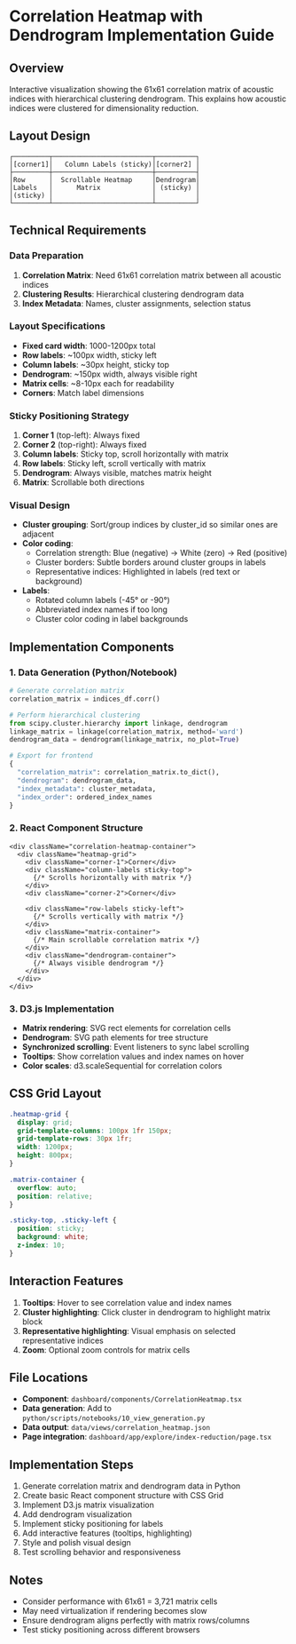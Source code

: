 # Correlation Heatmap with Dendrogram Implementation Guide

## Overview
Interactive visualization showing the 61x61 correlation matrix of acoustic indices with hierarchical clustering dendrogram. This explains how acoustic indices were clustered for dimensionality reduction.

## Layout Design

```
┌─────────┬─────────────────────────┬──────────┐
│[corner1]│   Column Labels (sticky)│[corner2] │
├─────────┼─────────────────────────┼──────────┤
│Row      │  Scrollable Heatmap     │Dendrogram│
│Labels   │      Matrix             │ (sticky) │
│(sticky) │                         │          │
└─────────┴─────────────────────────┴──────────┘
```

## Technical Requirements

### Data Preparation
1. **Correlation Matrix**: Need 61x61 correlation matrix between all acoustic indices
2. **Clustering Results**: Hierarchical clustering dendrogram data
3. **Index Metadata**: Names, cluster assignments, selection status

### Layout Specifications
- **Fixed card width**: 1000-1200px total
- **Row labels**: ~100px width, sticky left
- **Column labels**: ~30px height, sticky top
- **Dendrogram**: ~150px width, always visible right
- **Matrix cells**: ~8-10px each for readability
- **Corners**: Match label dimensions

### Sticky Positioning Strategy
1. **Corner 1** (top-left): Always fixed
2. **Corner 2** (top-right): Always fixed
3. **Column labels**: Sticky top, scroll horizontally with matrix
4. **Row labels**: Sticky left, scroll vertically with matrix
5. **Dendrogram**: Always visible, matches matrix height
6. **Matrix**: Scrollable both directions

### Visual Design
- **Cluster grouping**: Sort/group indices by cluster_id so similar ones are adjacent
- **Color coding**:
  - Correlation strength: Blue (negative) → White (zero) → Red (positive)
  - Cluster borders: Subtle borders around cluster groups in labels
  - Representative indices: Highlighted in labels (red text or background)
- **Labels**:
  - Rotated column labels (-45° or -90°)
  - Abbreviated index names if too long
  - Cluster color coding in label backgrounds

## Implementation Components

### 1. Data Generation (Python/Notebook)
```python
# Generate correlation matrix
correlation_matrix = indices_df.corr()

# Perform hierarchical clustering
from scipy.cluster.hierarchy import linkage, dendrogram
linkage_matrix = linkage(correlation_matrix, method='ward')
dendrogram_data = dendrogram(linkage_matrix, no_plot=True)

# Export for frontend
{
  "correlation_matrix": correlation_matrix.to_dict(),
  "dendrogram": dendrogram_data,
  "index_metadata": cluster_metadata,
  "index_order": ordered_index_names
}
```

### 2. React Component Structure
```tsx
<div className="correlation-heatmap-container">
  <div className="heatmap-grid">
    <div className="corner-1">Corner</div>
    <div className="column-labels sticky-top">
      {/* Scrolls horizontally with matrix */}
    </div>
    <div className="corner-2">Corner</div>

    <div className="row-labels sticky-left">
      {/* Scrolls vertically with matrix */}
    </div>
    <div className="matrix-container">
      {/* Main scrollable correlation matrix */}
    </div>
    <div className="dendrogram-container">
      {/* Always visible dendrogram */}
    </div>
  </div>
</div>
```

### 3. D3.js Implementation
- **Matrix rendering**: SVG rect elements for correlation cells
- **Dendrogram**: SVG path elements for tree structure
- **Synchronized scrolling**: Event listeners to sync label scrolling
- **Tooltips**: Show correlation values and index names on hover
- **Color scales**: d3.scaleSequential for correlation colors

## CSS Grid Layout
```css
.heatmap-grid {
  display: grid;
  grid-template-columns: 100px 1fr 150px;
  grid-template-rows: 30px 1fr;
  width: 1200px;
  height: 800px;
}

.matrix-container {
  overflow: auto;
  position: relative;
}

.sticky-top, .sticky-left {
  position: sticky;
  background: white;
  z-index: 10;
}
```

## Interaction Features
1. **Tooltips**: Hover to see correlation value and index names
2. **Cluster highlighting**: Click cluster in dendrogram to highlight matrix block
3. **Representative highlighting**: Visual emphasis on selected representative indices
4. **Zoom**: Optional zoom controls for matrix cells

## File Locations
- **Component**: `dashboard/components/CorrelationHeatmap.tsx`
- **Data generation**: Add to `python/scripts/notebooks/10_view_generation.py`
- **Data output**: `data/views/correlation_heatmap.json`
- **Page integration**: `dashboard/app/explore/index-reduction/page.tsx`

## Implementation Steps
1. Generate correlation matrix and dendrogram data in Python
2. Create basic React component structure with CSS Grid
3. Implement D3.js matrix visualization
4. Add dendrogram visualization
5. Implement sticky positioning for labels
6. Add interactive features (tooltips, highlighting)
7. Style and polish visual design
8. Test scrolling behavior and responsiveness

## Notes
- Consider performance with 61x61 = 3,721 matrix cells
- May need virtualization if rendering becomes slow
- Ensure dendrogram aligns perfectly with matrix rows/columns
- Test sticky positioning across different browsers